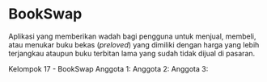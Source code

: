 # BookSwap
Aplikasi yang memberikan wadah bagi pengguna untuk menjual, membeli, atau menukar buku bekas (_preloved_) yang dimiliki dengan harga yang lebih terjangkau ataupun buku terbitan lama yang sudah tidak dijual di pasaran.

Kelompok 17 - BookSwap
Anggota 1:
Anggota 2:
Anggota 3:
